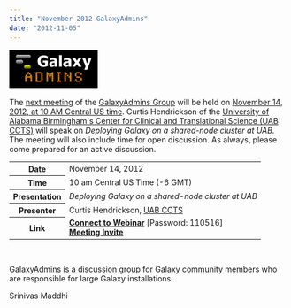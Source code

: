 ```yaml
---
title: "November 2012 GalaxyAdmins"
date: "2012-11-05"
---
```


<div class='right'><a href='/src/community/galaxy-admins/meetups/2012-11-14/index.md'><img src="/src/images/logos/GalaxyAdmins.png" alt="November 2012 GalaxyAdmins Meetup" width="160" /></a> </div>

The [next meeting](/src/community/galaxy-admins/meetups/2012-11-14/index.md) of the [GalaxyAdmins Group](/src/community/galaxy-admins/index.md) will be held on [November 14, 2012, at 10 AM Central US time](/src/community/galaxy-admins/meetups/2012-11-14/index.md).  Curtis Hendrickson of the [University of Alabama Birmingham's Center for Clinical and Translational Science (UAB CCTS)](http://www.uab.edu/ccts/ResearchResources/BMI/Pages/default.aspx) will speak on *Deploying Galaxy on a shared-node cluster at UAB.*  The meeting will also include time for open discussion.  As always, please come prepared for an active discussion.

<table>
  <tr>
    <th> Date </th>
    <td> November 14, 2012 </td>
  </tr>
  <tr>
    <th> Time </th>
    <td> 10 am Central US Time (-6 GMT) </td>
  </tr>
  <tr>
    <th> Presentation </th>
    <td> <em>Deploying Galaxy on a shared-node cluster at UAB</em> </td>
  </tr>
  <tr>
    <th> Presenter </th>
    <td> Curtis Hendrickson, <a href='http://www.uab.edu/ccts/ResearchResources/BMI/Pages/default.aspx'>UAB CCTS</a> </td>
  </tr>
  <tr>
    <th> Link </th>
    <td> <strong><a href='https://globalcampus.uiowa.edu/join_meeting.html?meetingId=1262339408056'>Connect to Webinar</a></strong> [Password: 110516] <br /> <strong><a href='https://globalcampus.uiowa.edu/build_calendar.event?meetingId=1262339408056'>Meeting Invite</a></strong> </td>
  </tr>
</table>


<br />

[GalaxyAdmins](/src/community/galaxy-admins/index.md) is a discussion group for Galaxy community members who are responsible for large Galaxy installations. 

Srinivas Maddhi
